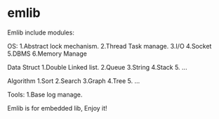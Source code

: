 # emlib

Emlib include modules:

OS:
1.Abstract lock mechanism.
2.Thread Task manage.
3.I/O
4.Socket
5.DBMS 
6.Memory Manage 

Data Struct 
1.Double Linked list.
2.Queue
3.String
4.Stack
5. ...

Algorithm
1.Sort
2.Search
3.Graph
4.Tree
5. ...

Tools:
1.Base log manage.

Emlib is for embedded lib, Enjoy it!
